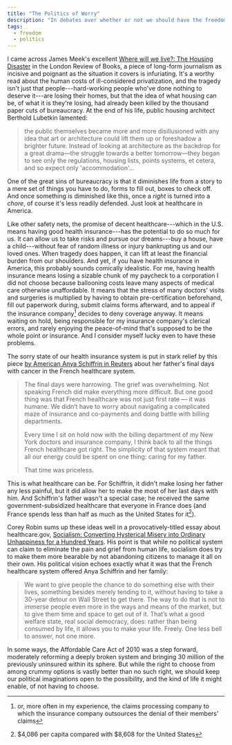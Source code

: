```yaml
---
title: "The Politics of Worry"
description: "In debates over whether or not we should have the freedom to choose something, we suffer from forgetting that there's a third option: the freedom from having to choose."
tags:
  - freedom
  - politics
---
```


I came across James Meek's excellent [Where will we live?: The Housing Disaster](http://www.lrb.co.uk/v36/n01/james-meek/where-will-we-live) in the London Review of Books, a piece of long-form journalism as incisive and poignant as the situation it covers is infuriating. It's a worthy read about the human costs of ill-considered privatization, and the tragedy isn't just that people---hard-working people who've done nothing to deserve it---are losing their homes, but that the idea of what housing can be, of what it is they're losing, had already been killed by the thousand paper cuts of bureaucracy. At the end of his life, public housing architect Berthold Lubetkin lamented:

> the public themselves became more and more disillusioned with any idea that art or architecture could lift them up or foreshadow a brighter future. Instead of looking at architecture as the backdrop for a great drama—the struggle towards a better tomorrow—they began to see only the regulations, housing lists, points systems, et cetera, and so expect only 'accommodation'...

One of the great sins of bureaucracy is that it diminishes life from a story to a mere set of things you have to do, forms to fill out, boxes to check off. And once something is diminished like this, once a *right* is turned into a *chore*, of course it's less readily defended. Just look at healthcare in America.

Like other safety nets, the promise of decent healthcare---which in the U.S. means having good health insurance---has the potential to do so much for us. It can allow us to take risks and pursue our dreams---buy a house, have a child---without fear of random illness or injury bankrupting us and our loved ones. When tragedy does happen, it can lift at least the financial burden from our shoulders. And yet, if you have health insurance in America, this probably sounds comically idealistic. For me, having health insurance means losing a sizable chunk of my paycheck to a corporation I did not choose because ballooning costs leave many aspects of medical care otherwise unaffordable. It means that the stress of many doctors' visits and surgeries is multiplied by having to obtain pre-certification beforehand, fill out paperwork during, submit claims forms afterward, and to appeal if the insurance company[^1] decides to deny coverage anyway. It means waiting on hold, being responsible for my insurance company's clerical errors, and rarely enjoying the peace-of-mind that's supposed to be the whole point or insurance. And I consider myself lucky even to have these problems.

The sorry state of our health insurance system is put in stark relief by this piece [by American Anya Schiffrin in Reuters](http://blogs.reuters.com/anya-schiffrin/2014/02/12/the-french-way-of-cancer-treatment/) about her father's final days with cancer in the French healthcare system.

> The final days were harrowing. The grief was overwhelming. Not speaking French did make everything more difficult. But one good thing was that French healthcare was not just first rate — it was humane. We didn’t have to worry about navigating a complicated maze of insurance and co-payments and doing battle with billing departments.
> 
> Every time I sit on hold now with the billing department of my New York doctors and insurance company, I think back to all the things French healthcare got right. The simplicity of that system meant that all our energy could be spent on one thing: caring for my father.
> 
> That time was priceless.

This is what healthcare can be. For Schiffrin, it didn't make losing her father any less painful, but it did allow her to make the most of her last days with him. And Schiffrin's father wasn't a special case; he received the same government-subsidized healthcare that everyone in France does (and France spends less than half as much as the United States for it[^2]).

Corey Robin sums up these ideas well in a provocatively-titled essay about healthcare.gov, [Socialism: Converting Hysterical Misery into Ordinary Unhappiness for a Hundred Years](http://coreyrobin.com/2013/12/10/socialism-converting-hysterical-misery-into-ordinary-unhappiness-for-a-hundred-years/). His point is that while no political system can claim to eliminate the pain and grief from human life, socialism does try to make them more bearable by not abandoning citizens to manage it all on their own. His political vision echoes exactly what it was that the French healthcare system offered Anya Schiffrin and her family:

> We want to give people the chance to do something else with their lives, something besides merely tending to it, without having to take a 30-year detour on Wall Street to get there. The way to do that is not to immerse people even more in the ways and means of the market, but to give them time and space to get out of it. That’s what a good welfare state, real social democracy, does: rather than being consumed by life, it allows you to make your life. Freely. One less bell to answer, not one more.

In some ways, the Affordable Care Act of 2010 was a step forward, moderately reforming a deeply broken system and bringing 30 million of the previously uninsured within its sphere. But while the right to choose from among crummy options is vastly better than no such right, we should keep our political imaginations open to the possibility, and the kind of life it might enable, of not having to choose.

[^1]: or, more often in my experience, the claims processing company to which the insurance company outsources the denial of their members' claims
[^2]: $4,086 per capita compared with $8,608 for the United States